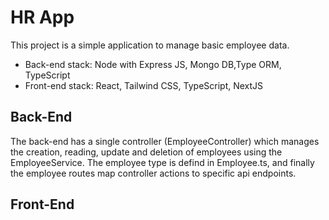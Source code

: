 # HR App

This project is a simple application to manage basic employee data.
- Back-end stack: Node with Express JS, Mongo DB,Type ORM, TypeScript
- Front-end stack: React, Tailwind CSS, TypeScript, NextJS

## Back-End
The back-end has a single controller (EmployeeController) which manages the creation, reading, update and deletion of employees using the EmployeeService.
The employee type is defind in Employee.ts, and finally the employee routes map controller actions to specific api endpoints.

## Front-End



